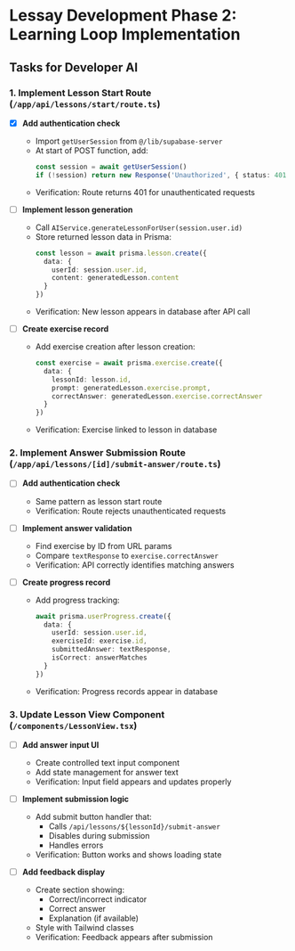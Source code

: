 # Lessay Development Phase 2: Learning Loop Implementation

## Tasks for Developer AI

### 1. Implement Lesson Start Route (`/app/api/lessons/start/route.ts`)
- [x] **Add authentication check**
  - Import `getUserSession` from `@/lib/supabase-server`
  - At start of POST function, add:
    ```typescript
    const session = await getUserSession()
    if (!session) return new Response('Unauthorized', { status: 401 })
    ```
  - Verification: Route returns 401 for unauthenticated requests

- [ ] **Implement lesson generation**
  - Call `AIService.generateLessonForUser(session.user.id)`
  - Store returned lesson data in Prisma:
    ```typescript
    const lesson = await prisma.lesson.create({
      data: {
        userId: session.user.id,
        content: generatedLesson.content
      }
    })
    ```
  - Verification: New lesson appears in database after API call

- [ ] **Create exercise record**
  - Add exercise creation after lesson creation:
    ```typescript
    const exercise = await prisma.exercise.create({
      data: {
        lessonId: lesson.id,
        prompt: generatedLesson.exercise.prompt,
        correctAnswer: generatedLesson.exercise.correctAnswer
      }
    })
    ```
  - Verification: Exercise linked to lesson in database

### 2. Implement Answer Submission Route (`/app/api/lessons/[id]/submit-answer/route.ts`)
- [ ] **Add authentication check**
  - Same pattern as lesson start route
  - Verification: Route rejects unauthenticated requests

- [ ] **Implement answer validation**
  - Find exercise by ID from URL params
  - Compare `textResponse` to `exercise.correctAnswer`
  - Verification: API correctly identifies matching answers

- [ ] **Create progress record**
  - Add progress tracking:
    ```typescript
    await prisma.userProgress.create({
      data: {
        userId: session.user.id,
        exerciseId: exercise.id,
        submittedAnswer: textResponse,
        isCorrect: answerMatches
      }
    })
    ```
  - Verification: Progress records appear in database

### 3. Update Lesson View Component (`/components/LessonView.tsx`)
- [ ] **Add answer input UI**
  - Create controlled text input component
  - Add state management for answer text
  - Verification: Input field appears and updates properly

- [ ] **Implement submission logic**
  - Add submit button handler that:
    - Calls `/api/lessons/${lessonId}/submit-answer`
    - Disables during submission
    - Handles errors
  - Verification: Button works and shows loading state

- [ ] **Add feedback display**
  - Create section showing:
    - Correct/incorrect indicator
    - Correct answer
    - Explanation (if available)
  - Style with Tailwind classes
  - Verification: Feedback appears after submission